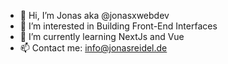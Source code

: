 - 👋 Hi, I’m Jonas aka @jonasxwebdev
- 👀 I’m interested in Building Front-End Interfaces
- 🌱 I’m currently learning NextJs and Vue
- 📫 Contact me: info@jonasreidel.de

<!--
**jonasxwebdev/jonasxwebdev** is a ✨ _special_ ✨ repository because its `README.md` (this file) appears on your GitHub profile.
--->
